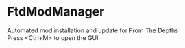 ﻿# FtdModManager

Automated mod installation and update for From The Depths  
Press <Ctrl+M> to open the GUI